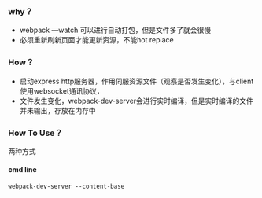 ### why？

* webpack —watch 可以进行自动打包，但是文件多了就会很慢
* 必须重新刷新页面才能更新资源，不能hot replace

### How？

* 启动express http服务器，作用伺服资源文件（观察是否发生变化），与client使用websocket通讯协议，
* 文件发生变化，webpack-dev-server会进行实时编译，但是实时编译的文件并未输出，存放在内存中

### How To Use？

两种方式

#### cmd line

```
webpack-dev-server --content-base 
```

